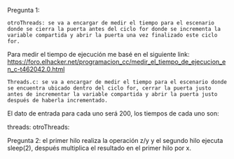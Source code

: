 Pregunta 1:

    otroThreads: se va a encargar de medir el tiempo para el escenario donde se cierra la puerta antes del ciclo for donde se incrementa la variable compartida y abrir la puerta una vez finalizado este ciclo for.

Para medir el tiempo de ejecución me basé en el siguiente link: https://foro.elhacker.net/programacion_cc/medir_el_tiempo_de_ejecucion_en_c-t462042.0.html

    Threads.c: se va a encargar de medir el tiempo para el escenario donde se encuentra ubicado dentro del ciclo for, cerrar la puerta justo antes de incrementar la variable compartida y abrir la puerta justo después de haberla incrementado.


El dato de entrada para cada uno será 200, los tiempos de cada uno son:

threads:
otroThreads:

Pregunta 2: 
el primer hilo realiza la operación z/y y el segundo hilo ejecuta sleep(2), después multiplica el resultado en el primer hilo por x.

